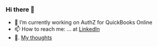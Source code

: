 ### Hi there 👋

- 🔭 I’m currently working on AuthZ for QuickBooks Online
- 📫 How to reach me: ... at [LinkedIn](https://www.linkedin.com/in/avanathan/)
- 📖. [My thoughts](https://bytesunlimited.org/about/)

<!--
**avanathan/avanathan** is a ✨ _special_ ✨ repository because its `README.md` (this file) appears on your GitHub profile.

Here are some ideas to get you started:

- 🔭 I’m currently working on ...
- 🌱 I’m currently learning ...
- 👯 I’m looking to collaborate on ...
- 🤔 I’m looking for help with ...
- 💬 Ask me about ...
- 📫 How to reach me: ...
- 😄 Pronouns: ...
- ⚡ Fun fact: ...
-->
